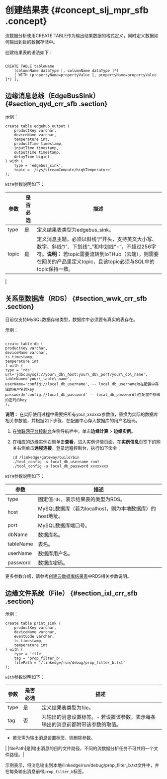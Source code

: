 # 创建结果表 {#concept_slj_mpr_sfb .concept}

流数据分析使用CREATE TABLE作为输出结果数据的格式定义，同时定义数据如何输出到目的数据存储中。

创建结果表的语法如下：

```

CREATE TABLE tableName
    (columnName dataType [, columnName dataType ]*)
    [ WITH (propertyName=propertyValue [, propertyName=propertyValue ]*) ];
```

## 边缘消息总线（EdgeBusSink） {#section_qyd_crr_sfb .section}

示例：

```
create table edgehub_output (
    productKey varchar,
    deviceName varchar,
    temperature int,
    productTime timestamp,
    inputTime timestamp,
    outputTime timestamp,
    delayTime bigint
) with (
    type = 'edgebus_sink',
    topic = '/sys/streamCompute/highTemperature'
);
```

`WITH`参数说明如下：

|参数|是否必选|描述|
|--|----|--|
|type|是|定义结果表类型为edgebus\_sink。|
|topic|是|定义消息主题，必须以斜线“/”开头，支持英文大小写、数字、斜线“/”、下划线“\_”和中划线“-”，不超过256字符。**说明：** 若topic需要流转到IoTHub（云端），则需要在网关的产品里定义topic，且该topic必须与SQL中的topic保持一致。

|

## 关系型数据库（RDS） {#section_wwk_crr_sfb .section}

目前仅支持MySQL数据存储类型，数据库中必须要有真实的表存在。

示例：

```

create table db (
productKey varchar,
deviceName varchar,
ts timestamp,
temperature int
) with (
type = 'rds',
url='jdbc:mysql://your\_db\_host:your\_db\_port/your\_db\_name',
tableName='your\_table\_name',
userName='config://local_db_username', -- local_db_username为在配置中存储的用户名的key
password='config://local_db_password' -- local_db_password为在配置中存储的密码的key
);
```

**说明：** 在实际使用过程中需要把所有your\_xxxxxx参数值，替换为实际的数据库相关参数值，并根据如下步骤，在配置中心存入数据库的用户名密码。

1.  在[物联网平台控制台](https://iot.console.aliyun.com/)左侧导航栏中，单击**边缘计算** \> **边缘实例**。
2.  在相应的边缘实例右侧单击**查看**，进入实例详情页面，在**实例信息**页签下的网关右侧单击**远程连接**，登录远程控制台，执行如下命令：

    ```
    cd /linkedge/gateway/build/bin
    ./tool_config -s local_db_username root
    ./tool_config -s local_db_password xxxxxxxx
    ```


`WITH`参数说明如下：

|参数|描述|
|--|--|
|type|固定值`rds`，表示结果表的类型为RDS。|
|host|MySQL数据库（若为localhost，则为本地数据库）的host地址。|
|port|MySQL数据库端口号。|
|dbName|数据库名。|
|tableName|表名。|
|userName|数据库用户名。|
|password|数据库密码。|

更多参数介绍，请参考[创建云数据库结果表](https://help.aliyun.com/knowledge_detail/62525.html)中RDS相关参数说明。

## 边缘文件系统（File） {#section_ixl_crr_sfb .section}

示例：

```
create table print_sink (
    productKey varchar,
    deviceName varchar,
    eventCode varchar,
    ts timestamp,
    temperature int
) with (
    type = 'file'
    tag = 'prop_filter_b',
    filePath = '/linkedge/run/debug/prop_filter_b.txt'
);
```

`with`参数说明如下：

|参数|是否必选|描述|
|--|----|--|
|type|是|定义结果表类型为file。|
|tag|否|为输出的消息设置标签。-   若设置该参数，表示每条输出的消息前都附带该参数的取值。
-   若无需为输出消息设置标签，则删除参数。

|
|filePath|是|输出消息的目的文件路径，不同的流数据分析任务不可共用一个文件路径。|

示例表示，将消息输出到本地/linkedge/run/debug/prop\_filter\_b.txt文件中，并在每条输出消息前带`prop_filter_b`标签。

